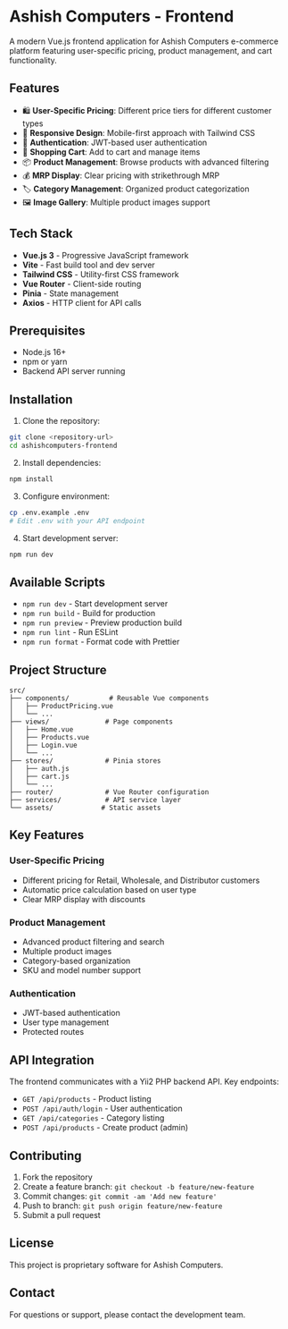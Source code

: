 # Ashish Computers - Frontend

A modern Vue.js frontend application for Ashish Computers e-commerce platform featuring user-specific pricing, product management, and cart functionality.

## Features

- 🛍️ **User-Specific Pricing**: Different price tiers for different customer types
- 📱 **Responsive Design**: Mobile-first approach with Tailwind CSS
- 🔐 **Authentication**: JWT-based user authentication
- 🛒 **Shopping Cart**: Add to cart and manage items
- 📦 **Product Management**: Browse products with advanced filtering
- 💰 **MRP Display**: Clear pricing with strikethrough MRP
- 🏷️ **Category Management**: Organized product categorization
- 🖼️ **Image Gallery**: Multiple product images support

## Tech Stack

- **Vue.js 3** - Progressive JavaScript framework
- **Vite** - Fast build tool and dev server
- **Tailwind CSS** - Utility-first CSS framework
- **Vue Router** - Client-side routing
- **Pinia** - State management
- **Axios** - HTTP client for API calls

## Prerequisites

- Node.js 16+ 
- npm or yarn
- Backend API server running

## Installation

1. Clone the repository:
```bash
git clone <repository-url>
cd ashishcomputers-frontend
```

2. Install dependencies:
```bash
npm install
```

3. Configure environment:
```bash
cp .env.example .env
# Edit .env with your API endpoint
```

4. Start development server:
```bash
npm run dev
```

## Available Scripts

- `npm run dev` - Start development server
- `npm run build` - Build for production
- `npm run preview` - Preview production build
- `npm run lint` - Run ESLint
- `npm run format` - Format code with Prettier

## Project Structure

```
src/
├── components/          # Reusable Vue components
│   ├── ProductPricing.vue
│   └── ...
├── views/              # Page components
│   ├── Home.vue
│   ├── Products.vue
│   ├── Login.vue
│   └── ...
├── stores/             # Pinia stores
│   ├── auth.js
│   ├── cart.js
│   └── ...
├── router/             # Vue Router configuration
├── services/           # API service layer
└── assets/            # Static assets
```

## Key Features

### User-Specific Pricing
- Different pricing for Retail, Wholesale, and Distributor customers
- Automatic price calculation based on user type
- Clear MRP display with discounts

### Product Management
- Advanced product filtering and search
- Multiple product images
- Category-based organization
- SKU and model number support

### Authentication
- JWT-based authentication
- User type management
- Protected routes

## API Integration

The frontend communicates with a Yii2 PHP backend API. Key endpoints:

- `GET /api/products` - Product listing
- `POST /api/auth/login` - User authentication
- `GET /api/categories` - Category listing
- `POST /api/products` - Create product (admin)

## Contributing

1. Fork the repository
2. Create a feature branch: `git checkout -b feature/new-feature`
3. Commit changes: `git commit -am 'Add new feature'`
4. Push to branch: `git push origin feature/new-feature`
5. Submit a pull request

## License

This project is proprietary software for Ashish Computers.

## Contact

For questions or support, please contact the development team.
